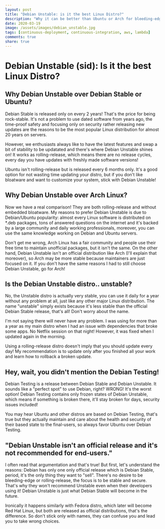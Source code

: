 ```yaml
---
layout: post
title: "Debian Unstable: is it the best Linux Distro?"
description: "Why it can be better than Ubuntu or Arch for bleeding-edge users"
date: 2020-03-19
image: /assets/images/debian_unstable.jpg
tags: [continuous-deployment, continuous-integration, aws, lambda]
comments: true
share: true
---
```


# Debian Unstable (sid): Is it the best Linux Distro?


## Why Debian Unstable over Debian Stable or Ubuntu?

Debian Stable is released only on every 2 years! That's the price for being rock-stable. It's not a problem to use dated software from years ago, the time-proof safety and focusing only on security rather releasing new updates are the reasons to be the most popular Linux distribution for almost 20 years on servers.

However, we enthusiasts always like to have the latest features and swap a bit of stability to be updatated and there's where Debian Unstable shines on! It works as rolling-release, which means there are no release cycles, every day you have updates with freshly made software versions!

Ubuntu isn't rolling-release but is released every 6 months only. It's a good option for not wasting time updating your distro, but if you don't like bloatware and want to customize your system, stick with Debian Unstable!

## Why Debian Unstable over Arch Linux?

Now we have a real comparison! They are both rolling-release and without embedded bloatware. My reasons to prefer Debian Unstable is due to Debian/Ubuntu popularity: almost every Linux software is distributed on *.deb packages, tons of answered questions on the internet and it's backed by a large community and daily working professionals, moreover, you can use the same knowledge working on Debian and Ubuntu servers.

Don't get me wrong, Arch Linux has a fair community and people use their free time to maintain unofficial packages, but it isn't the same. On the other hand, Debian Unstable isn't an official distribution like Arch  (I'll explain that moreover), so Arch may be more stable because maintainers are just focused on it. If you don't have the same reasons I had to still choose Debian Unstable, go for Arch!

## Is the Debian Unstable distro.. unstable?

No, the Unstable distro is actually very stable, you can use it daily for a year without any problem at all, just like any other major Linux distribution. The name "unstable" simply exists because it's less stable than the official Debian Stable release, that's all! Don't worry about the name. 

I'm not saying there will never have any problem. I was using for more than a year as my main distro when I had an issue with dependencies that broke some apps. No Netflix session on that night! However, it was fixed when I updated again in the morning.

Using a rolling-release distro doesn't imply that you should update every day! My recommendation is to update only after you finished all your work and learn how to rollback a broken update.

## Hey, wait, you didn't mention the Debian Testing!

Debian Testing is a release between Debian Stable and Debian Unstable. It sounds like a "perfect spot" to use Debian, right? WRONG! It's the worst option! Debian Testing contains only frozen states of Debian Unstable, which means if something is broken there, it'll stay broken for days, security issues included!

You may hear Ubuntu and other distros are based on Debian Testing, that's true but they actually maintain and care about the health and security of their based state to the final-users, so always favor Ubuntu over Debian Testing.

## "Debian Unstable isn't an official release and it's not recommended for end-users."
I often read that argumentation and that's true! But first, let's understand the reasons: Debian has only one only official release which is Debian Stable, period, it's the only thing they want to "sell". There's no desire to be bleeding-edge or rolling-release, the focus is to be stable and secure. That's why they won't recommend Unstable even when their developers using it! Debian Unstable is just what Debian Stable will become in the future. 

Ironically it happens similarly with Fedora distro, which later will become Red Hat Linux, but both are released as official distributions, that's the difference. So don't stick only with names, they can confuse you and lead you to take wrong choices.